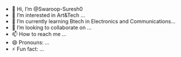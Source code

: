 - 👋 Hi, I’m @Swaroop-Suresh0
- 👀 I’m interested in Art&Tech ...
- 🌱 I’m currently learning Btech in Electronics and Communications...
- 💞️ I’m looking to collaborate on ...
- 📫 How to reach me ...
- 😄 Pronouns: ...
- ⚡ Fun fact: ...

<!---
Swaroop-Suresh0/Swaroop-Suresh0 is a ✨ special ✨ repository because its `README.md` (this file) appears on your GitHub profile.
You can click the Preview link to take a look at your changes.
--->
